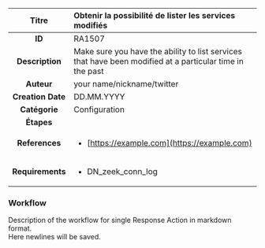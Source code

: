 | Titre                       | Obtenir la possibilité de lister les services modifiés         |
|:---------------------------:|:--------------------|
| **ID**                      | RA1507            |
| **Description**             | Make sure you have the ability to list services that have been modified at a particular time in the past   |
| **Auteur**                  | your name/nickname/twitter        |
| **Creation Date**           | DD.MM.YYYY |
| **Catégorie**                | Configuration      |
| **Étapes**                   || 
| **References** |<ul><li>[https://example.com](https://example.com)</li></ul>|
| **Requirements** |<ul><li>DN_zeek_conn_log</li></ul>|

### Workflow

Description of the workflow for single Response Action in markdown format.  
Here newlines will be saved.
